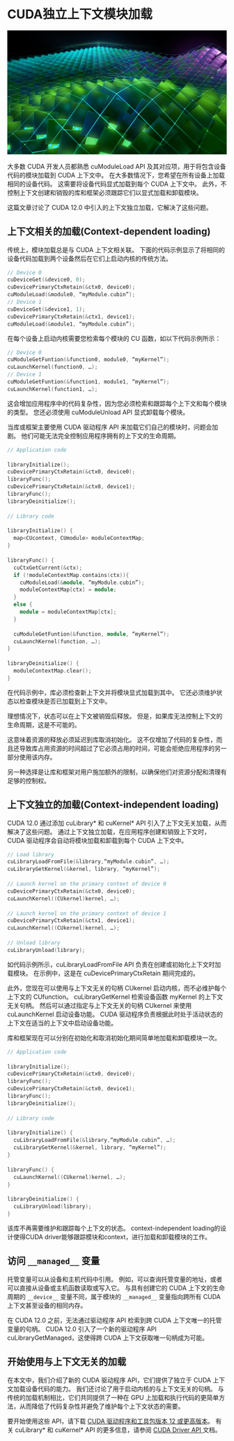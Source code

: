 # CUDA独立上下文模块加载
![](cuda-image-16x9-1-e1670969622882.jpg)

大多数 CUDA 开发人员都熟悉 cuModuleLoad API 及其对应项，用于将包含设备代码的模块加载到 CUDA 上下文中。 在大多数情况下，您希望在所有设备上加载相同的设备代码。 这需要将设备代码显式加载到每个 CUDA 上下文中。 此外，不控制上下文创建和销毁的库和框架必须跟踪它们以显式加载和卸载模块。

这篇文章讨论了 CUDA 12.0 中引入的上下文独立加载，它解决了这些问题。


## 上下文相关的加载(Context-dependent loading)
传统上，模块加载总是与 CUDA 上下文相关联。 下面的代码示例显示了将相同的设备代码加载到两个设备然后在它们上启动内核的传统方法。

```cpp
// Device 0
cuDeviceGet(&device0, 0);
cuDevicePrimaryCtxRetain(&ctx0, device0);
cuModuleLoad(&module0, “myModule.cubin”);
// Device 1
cuDeviceGet(&device1, 1);
cuDevicePrimaryCtxRetain(&ctx1, device1);
cuModuleLoad(&module1, “myModule.cubin”);
```

在每个设备上启动内核需要您检索每个模块的 CU 函数，如以下代码示例所示：
```cpp
// Device 0
cuModuleGetFuntion(&function0, module0, “myKernel”);
cuLaunchKernel(function0, …);
// Device 1
cuModuleGetFuntion(&function1, module1, “myKernel”);
cuLaunchKernel(function1, …);
```

这会增加应用程序中的代码复杂性，因为您必须检索和跟踪每个上下文和每个模块的类型。 您还必须使用 cuModuleUnload API 显式卸载每个模块。

当库或框架主要使用 CUDA 驱动程序 API 来加载它们自己的模块时，问题会加剧。 他们可能无法完全控制应用程序拥有的上下文的生命周期。
```cpp
// Application code

libraryInitialize();
cuDevicePrimaryCtxRetain(&ctx0, device0);
libraryFunc();
cuDevicePrimaryCtxRetain(&ctx0, device1);
libraryFunc();
libraryDeinitialize();

// Library code

libraryInitialize() {
  map<CUcontext, CUmodule> moduleContextMap;
}

libraryFunc() {
  cuCtxGetCurrent(&ctx);
  if (!moduleContextMap.contains(ctx)){
    cuModuleLoad(&module, “myModule.cubin”);
    moduleContextMap[ctx] = module;
  }
  else {
    module = moduleContextMap[ctx];
  }

  cuModuleGetFuntion(&function, module, “myKernel”);
  cuLaunchKernel(function, …);
}

libraryDeinitialize() {
  moduleContextMap.clear();
}
```

在代码示例中，库必须检查新上下文并将模块显式加载到其中。 它还必须维护状态以检查模块是否已加载到上下文中。

理想情况下，状态可以在上下文被销毁后释放。 但是，如果库无法控制上下文的生命周期，这是不可能的。

这意味着资源的释放必须延迟到库取消初始化。 这不仅增加了代码的复杂性，而且还导致库占用资源的时间超过了它必须占用的时间，可能会拒绝应用程序的另一部分使用该内存。

另一种选择是让库和框架对用户施加额外的限制，以确保他们对资源分配和清理有足够的控制权。


## 上下文独立的加载(Context-independent loading)
CUDA 12.0 通过添加 cuLibrary* 和 cuKernel* API 引入了上下文无关加载，从而解决了这些问题。 通过上下文独立加载，在应用程序创建和销毁上下文时，CUDA 驱动程序会自动将模块加载和卸载到每个 CUDA 上下文中。

```c++
// Load library
cuLibraryLoadFromFile(&library,“myModule.cubin”, …);
cuLibraryGetKernel(&kernel, library, “myKernel”);

// Launch kernel on the primary context of device 0
cuDevicePrimaryCtxRetain(&ctx0, device0);
cuLaunchKernel((CUkernel)kernel, …);

// Launch kernel on the primary context of device 1
cuDevicePrimaryCtxRetain(&ctx1, device1);
cuLaunchKernel((CUkernel)kernel, …);

// Unload library
cuLibraryUnload(library);
```
如代码示例所示，cuLibraryLoadFromFile API 负责在创建或初始化上下文时加载模块。 在示例中，这是在 cuDevicePrimaryCtxRetain 期间完成的。

此外，您现在可以使用与上下文无关的句柄 CUkernel 启动内核，而不必维护每个上下文的 CUfunction。 cuLibraryGetKernel 检索设备函数 myKernel 的上下文无关句柄。 然后可以通过指定与上下文无关的句柄 CUkernel 来使用 cuLaunchKernel 启动设备功能。 CUDA 驱动程序负责根据此时处于活动状态的上下文在适当的上下文中启动设备功能。

库和框架现在可以分别在初始化和取消初始化期间简单地加载和卸载模块一次。
```cpp
// Application code

libraryInitialize();
cuDevicePrimaryCtxRetain(&ctx0, device0);
libraryFunc();
cuDevicePrimaryCtxRetain(&ctx0, device1);
libraryFunc();
libraryDeinitialize();

// Library code

libraryInitialize() {
  cuLibraryLoadFromFile(&library,“myModule.cubin”, …);
  cuLibraryGetKernel(&kernel, library, “myKernel”);
}

libraryFunc() {
  cuLaunchKernel((CUkernel)kernel, …);
}

libraryDeinitialize() {
  cuLibraryUnload(library);
}
```
该库不再需要维护和跟踪每个上下文的状态。 context-independent loading的设计使得CUDA driver能够跟踪模块和context，进行加载和卸载模块的工作。

## 访问 `__managed__` 变量
托管变量可以从设备和主机代码中引用。 例如，可以查询托管变量的地址，或者可以直接从设备或主机函数读取或写入它。 与具有创建它的 CUDA 上下文的生命周期的 `__device__` 变量不同，属于模块的 `__managed__` 变量指向跨所有 CUDA 上下文甚至设备的相同内存。

在 CUDA 12.0 之前，无法通过驱动程序 API 检索到跨 CUDA 上下文唯一的托管变量的句柄。 CUDA 12.0 引入了一个新的驱动程序 API cuLibraryGetManaged，这使得跨 CUDA 上下文获取唯一句柄成为可能。

## 开始使用与上下文无关的加载
在本文中，我们介绍了新的 CUDA 驱动程序 API，它们提供了独立于 CUDA 上下文加载设备代码的能力。 我们还讨论了用于启动内核的与上下文无关的句柄。 与传统的加载机制相比，它们共同提供了一种在 GPU 上加载和执行代码的更简单方法，从而降低了代码复杂性并避免了维护每个上下文状态的需要。

要开始使用这些 API，请下载 [CUDA 驱动程序和工具包版本 12 或更高版本](https://developer.nvidia.com/cuda-toolkit)。 有关 cuLibrary* 和 cuKernel* API 的更多信息，请参阅 [CUDA Driver API ](https://docs.nvidia.com/cuda/cuda-driver-api/index.html)文档。



























